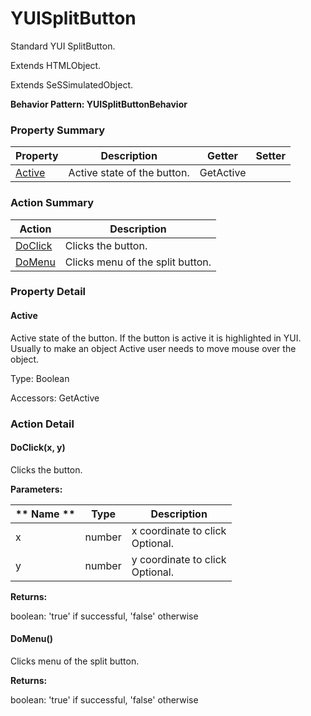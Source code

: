 # YUISplitButton

Standard YUI SplitButton.
 
Extends HTMLObject.

Extends SeSSimulatedObject.





**Behavior Pattern: YUISplitButtonBehavior**


<!-- ============================== property summary ========================== -->

	

### Property Summary

| **Property** | **Description** | **Getter** | **Setter** |
| ------------ | --------------- | ---------- | ---------- |
| [Active](#Active) | Active state of the button. | GetActive |  |



	
<!-- ============================== action summary ========================== -->



### Action Summary

|  **Action** | **Description** | 
| ----------- | --------------- |
|	[DoClick](#DoClick) | Clicks the button. |
|	[DoMenu](#DoMenu) | Clicks menu of the split button. |




<!-- ============================== property detail ========================== -->
	
### Property Detail
		
<a name="Active"></a>
#### Active


Active state of the button. If the button is active it is highlightedin YUI. Usually to make an object Active user needs to move mouseover the object.

			
	
			
Type: Boolean
			
			
Accessors: GetActive
			
		
	
	
<!-- ============================== action detail ========================== -->
	
### Action Detail
		
<a name="DoClick"></a>    
#### DoClick(x, y)

Clicks the button.


**Parameters:**

|	** Name ** | **Type** | **Description** |
| ---------- | -------- | --------------- |
| x | number |	x coordinate to click<br>Optional. |
| y | number |	y coordinate to click<br>Optional. |




**Returns:**

boolean: 'true' if successful, 'false' otherwise




<a name="DoMenu"></a>    
#### DoMenu()

Clicks menu of the split button.




**Returns:**

boolean: 'true' if successful, 'false' otherwise




	

